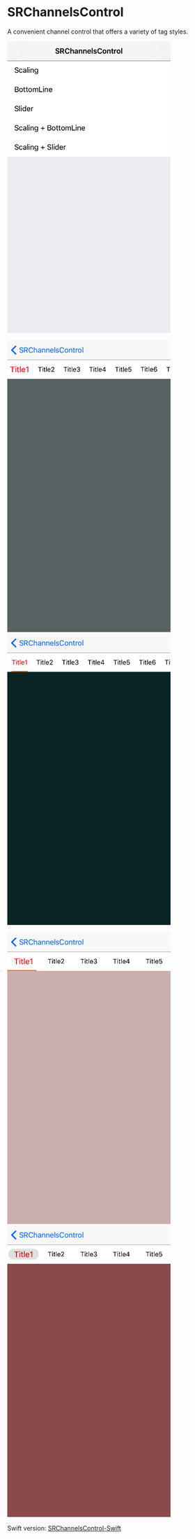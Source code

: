 # SRChannelsControl
A convenient channel control that offers a variety of tag styles.

![image](./Screenshots/screenshots1.png)

![image](./Screenshots/screenshots2.png) ![image](./Screenshots/screenshots3.png)

![image](./Screenshots/screenshots4.png) ![image](./Screenshots/screenshots5.png)

Swift version: [SRChannelsControl-Swift](https://github.com/guowilling/SRChannelsControl-Swift)
